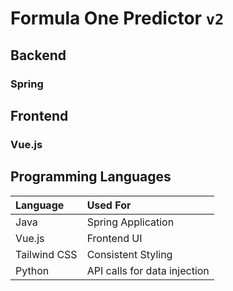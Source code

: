 # Formula One Predictor `v2`


## Backend

### Spring


## Frontend

### Vue.js

## Programming Languages
| Language      | Used For                     |
|:------------- |:---------------------------- |
| Java          | Spring Application           |
| Vue.js        | Frontend UI                  |
| Tailwind CSS  | Consistent Styling           |
| Python        | API calls for data injection |
